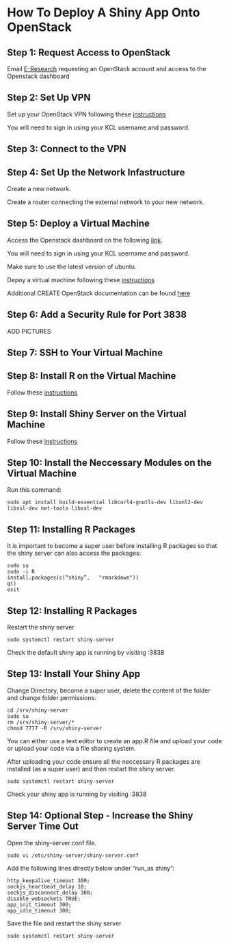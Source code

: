 # How To Deploy A Shiny App Onto OpenStack

## Step 1: Request Access to OpenStack

Email [E-Research](mailto:e-research@kcl.ac.uk) requesting an OpenStack account and access to the Openstack dashboard

## Step 2: Set Up VPN

Set up your OpenStack VPN following these [instructions](https://docs.er.kcl.ac.uk/CREATE/tools/openvpn/)

You will need to sign in using your KCL username and password.

## Step 3: Connect to the VPN

## Step 4: Set Up the Network Infastructure

Create a new network.

Create a router connecting the external network to your new network.

## Step 5: Deploy a Virtual Machine

Access the Openstack dashboard on the following [link](https://cloud.er.kcl.ac.uk/project/).

You will need to sign in using your KCL username and password.

Make sure to use the latest version of ubuntu.

Depoy a virtual machine following these [instructions](https://docs.er.kcl.ac.uk/CREATE/cloud/launch_instance/)

Additional CREATE OpenStack documentation can be found [here](https://docs.er.kcl.ac.uk/CREATE/cloud/web_interface/)

## Step 6: Add a Security Rule for Port 3838

ADD PICTURES

## Step 7: SSH to Your Virtual Machine

## Step 8: Install R on the Virtual Machine

Follow these [instructions](https://linuxize.com/post/how-to-install-r-on-ubuntu-20-04/)

## Step 9: Install Shiny Server on the Virtual Machine

Follow these [instructions](https://linuxize.com/post/how-to-install-r-on-ubuntu-20-04/)

## Step 10: Install the Neccessary Modules on the Virtual Machine

Run this command:
```
sudo apt install build-essential libcurl4-gnutls-dev libxml2-dev libssl-dev net-tools libssl-dev
```

## Step 11: Installing R Packages

It is important to become a super user before installing R packages so that the shiny server can also access the packages:
```
sudo su
sudo -i R
install.packages(c(“shiny”,   "rmarkdown"))
q()
exit
```

## Step 12: Installing R Packages

Restart the shiny server
```
sudo systemctl restart shiny-server
```

Check the default shiny app is running by visiting <Virtual Machine IP Address>:3838
  

## Step 13: Install Your Shiny App
Change Directory, become a super user, delete the content of the folder and change folder permissions.

```
cd /srv/shiny-server
sudo su
rm /srv/shiny-server/*
chmod 7777 -R /srv/shiny-server
```
   
You can either use a text editor to create an app.R file and upload your code or upload your code via a file sharing system.
  
After uploading your code ensure all the neccessary R packages are installed (as a super user) and then restart the shiny server.

```
sudo systemctl restart shiny-server
```
 
Check your shiny app is running by visiting <Virtual Machine IP Address>:3838
  
## Step 14: Optional Step - Increase the Shiny Server Time Out
  
Open the shiny-server.conf file.
  
```
sudo vi /etc/shiny-server/shiny-server.conf
```

Add the following lines directly below under “run_as shiny”:
  
```
http_keepalive_timeout 300;
sockjs_heartbeat_delay 10;
sockjs_disconnect_delay 300;
disable_websockets TRUE;
app_init_timeout 300;
app_idle_timeout 300;
```
Save the file and restart the shiny server
```
sudo systemctl restart shiny-server
```
